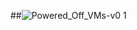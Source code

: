 ##![Powered_Off_VMs-v0 1](https://user-images.githubusercontent.com/49785969/121243721-0cb2ce00-c86c-11eb-975f-628ba189b337.png)
